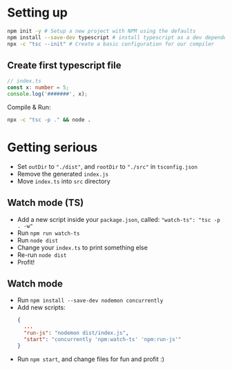 # Setting up
```sh
npm init -y # Setup a new project with NPM using the defaults
npm install --save-dev typescript # install typescript as a dev dependency
npx -c "tsc --init" # Create a basic configuration for our compiler
```

## Create first typescript file
```ts
// index.ts
const x: number = 5;
console.log('#######', x);
```

Compile & Run:
```sh
npx -c "tsc -p ." && node .
```

# Getting serious

- Set `outDir` to `"./dist"`, and `rootDir` to `"./src"` in `tsconfig.json`
- Remove the generated `index.js`
- Move `index.ts` into `src` directory

## Watch mode (TS)

- Add a new script inside your `package.json`, called: `"watch-ts": "tsc -p . -w"`
- Run `npm run watch-ts`
- Run `node dist`
- Change your `index.ts` to print something else
- Re-run `node dist`
- Profit!

## Watch mode

- Run `npm install --save-dev nodemon concurrently`
- Add new scripts:
  ```json
  {
    ...
    "run-js": "nodemon dist/index.js",
    "start": "concurrently 'npm:watch-ts' 'npm:run-js'"
  }
  ```
- Run `npm start`, and change files for fun and profit :)
